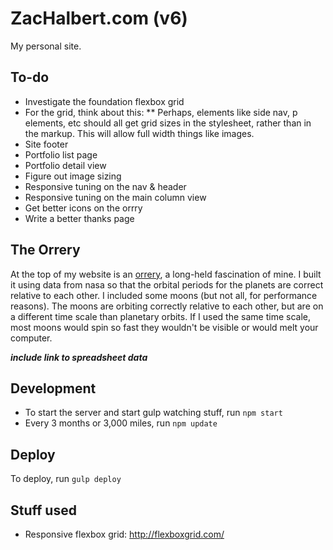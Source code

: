 # ZacHalbert.com (v6)

My personal site.

## To-do

* Investigate the foundation flexbox grid
* For the grid, think about this:
** Perhaps, elements like side nav, p elements, etc should all get grid sizes in the stylesheet, rather than in the markup. This will allow full width things like images.
* Site footer
* Portfolio list page
* Portfolio detail view
* Figure out image sizing
* Responsive tuning on the nav & header
* Responsive tuning on the main column view
* Get better icons on the orrry
* Write a better thanks page

## The Orrery

At the top of my website is an [orrery](http://en.wikipedia.org/wiki/Orrery), a long-held fascination of mine. I built it using data from nasa so that the orbital periods for the planets are correct relative to each other. I included some moons (but not all, for performance reasons). The moons are orbiting correctly relative to each other, but are on a different time scale than planetary orbits. If I used the same time scale, most moons would spin so fast they wouldn't be visible or would melt your computer.

***include link to spreadsheet data***

## Development

* To start the server and start gulp watching stuff, run `npm start`
* Every 3 months or 3,000 miles, run `npm update`

## Deploy

To deploy, run `gulp deploy`

## Stuff used

* Responsive flexbox grid: http://flexboxgrid.com/